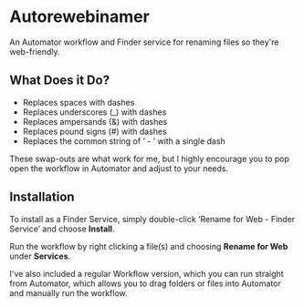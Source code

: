 # Autorewebinamer

An Automator workflow and Finder service for renaming files so they're web-friendly.

## What Does it Do?

- Replaces spaces with dashes
- Replaces underscores (_) with dashes
- Replaces ampersands (&) with dashes
- Replaces pound signs (#) with dashes
- Replaces the common string of ’ - ’ with a single dash

These swap-outs are what work for me, but I highly encourage you to pop open the workflow in Automator and adjust to your needs.

## Installation

To install as a Finder Service, simply double-click ‘Rename for Web - Finder Service’ and choose **Install**.

Run the workflow by right clicking a file(s) and choosing **Rename for Web** under **Services**.

I've also included a regular Workflow version, which you can run straight from Automator, which allows you to drag folders or files into Automator and manually run the workflow.